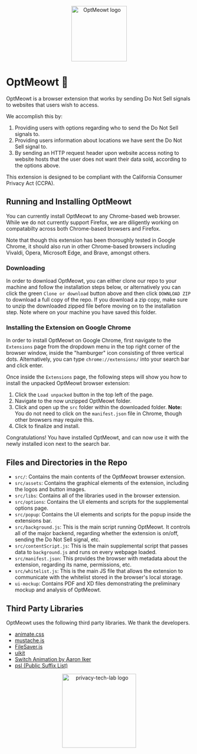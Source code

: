 <p align="center">
  <img src="https://github.com/privacy-tech-lab/optmeowt-browser-extension/blob/issue-19/src/assets/cat-w-text/optmeow-logo-circle.png" width="150px" height="150px" title="OptMeowt logo">
<p>

# OptMeowt :paw_prints:

OptMeowt is a browser extension that works by sending Do Not Sell signals to websites that users wish to access.

We accomplish this by:
1) Providing users with options regarding who to send the Do Not Sell signals to.
2) Providing users information about locations we have sent the Do Not Sell signal to.
3) By sending an HTTP request header upon website access noting to website hosts that the user does not want their data sold, according to the options above.

This extension is designed to be compliant with the California Consumer Privacy Act (CCPA).

## Running and Installing OptMeowt

You can currently install OptMeowt to any Chrome-based web browser. While we do not currently support Firefox, we are diligently working on compatabilty across both Chrome-based browsers and Firefox.

Note that though this extension has been thoroughly tested in Google Chrome, it should also run in other Chrome-based browsers including Vivaldi, Opera, Microsoft Edge, and Brave, amongst others.

### Downloading

In order to download OptMeowt, you can either clone our repo to your machine and follow the installation steps below, or alternatively you can click the green `Clone or download` button above and then click `DOWNLOAD ZIP` to download a full copy of the repo. If you download a zip copy, make sure to unzip the downloaded zipped file before moving on to the installation step. Note where on your machine you have saved this folder.

### Installing the Extension on Google Chrome

In order to install OptMeowt on Google Chrome, first navigate to the `Extensions` page from the dropdown menu in the top right corner of the browser window, inside the "hamburger" icon consisting of three vertical dots. Alternatively, you can type `chrome://extensions/` into your search bar and click enter.

Once inside the `Extensions` page, the following steps will show you how to install the unpacked OptMeowt browser extension:
1) Click the `Load unpacked` button in the top left of the page.
2) Navigate to the now unzipped OptMeowt folder.
3) Click and open up the `src` folder within the downloaded folder.
**Note:** You do not need to click on the `manifest.json` file in Chrome, though other browsers may require this.
4) Click to finalize and install.

Congratulations! You have installed OptMeowt, and can now use it with the newly installed icon next to the search bar.

## Files and Directories in the Repo

- `src/`: Contains the main contents of the OptMeowt browser extension.
- `src/assets`: Contains the graphical elements of the extension, including the logos and button images.
- `src/libs`: Contains all of the libraries used in the browser extension.
- `src/options`: Contains the UI elements and scripts for the supplemental options page.
- `src/popup`: Contains the UI elements and scripts for the popup inside the extensions bar.
- `src/background.js`: This is the main script running OptMeowt. It controls all of the major backend, regarding whether the extension is on/off, sending the Do Not Sell signal, etc.
- `src/contentScript.js`: This is the main supplemental script that passes data to `background.js` and runs on every webpage loaded.
- `src/manifest.json`: This provides the browser with metadata about the extension, regarding its name, permissions, etc.
- `src/whitelist.js`: This is the main JS file that allows the extension to communicate with the whitelist stored in the browser's local storage.
- `ui-mockup`: Contains PDF and XD files demonstrating the preliminary mockup and analysis of OptMeowt.

## Third Party Libraries

OptMeowt uses the following third party libraries. We thank the developers.
- [animate.css](https://github.com/animate-css/animate.css)
- [mustache.js](https://github.com/janl/mustache.js)
- [FileSaver.js](https://github.com/eligrey/FileSaver.js)
- [uikit](https://github.com/uikit/uikit)
- [Switch Animation by Aaron Iker](https://codepen.io/aaroniker/pen/oaQdQZ)
- [psl (Public Suffix List)](https://github.com/lupomontero/psl)

<p align="center">
  <img src="https://github.com/privacy-tech-lab/optmeowt-browser-extension/blob/master/plt_logo.png" width="200px" height="200px" title="privacy-tech-lab logo">
<p>
